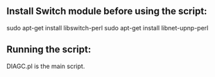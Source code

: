 Install Switch module before using the script:
----------------------------------------------
sudo apt-get install libswitch-perl
sudo apt-get install libnet-upnp-perl

Running the script:
-------------------
DIAGC.pl is the main script.
